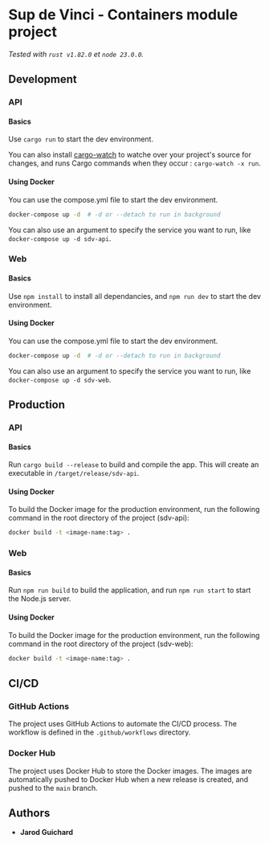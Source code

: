 # Sup de Vinci - Containers module project

*Tested with `rust v1.82.0` et `node 23.0.0`.*

## Development

### API

#### Basics

Use `cargo run` to start the dev environment.

You can also install [cargo-watch](https://crates.io/crates/cargo-watch) to watche over your project's source for changes, and runs Cargo commands when they occur : `cargo-watch -x run`.

#### Using Docker

You can use the compose.yml file to start the dev environment.

```bash
docker-compose up -d  # -d or --detach to run in background
```

You can also use an argument to specify the service you want to run, like `docker-compose up -d sdv-api`.

### Web

#### Basics

Use `npm install` to install all dependancies, and `npm run dev` to start the dev environment.

#### Using Docker

You can use the compose.yml file to start the dev environment.

```bash
docker-compose up -d  # -d or --detach to run in background
```

You can also use an argument to specify the service you want to run, like `docker-compose up -d sdv-web`.

## Production

### API

#### Basics

Run `cargo build --release` to build and compile the app. This will create an executable in `/target/release/sdv-api`.

#### Using Docker

To build the Docker image for the production environment, run the following command in the root directory of the project (sdv-api):

```bash
docker build -t <image-name:tag> .
```

### Web

#### Basics

Run `npm run build` to build the application, and run `npm run start` to start the Node.js server. 

#### Using Docker

To build the Docker image for the production environment, run the following command in the root directory of the project (sdv-web):

```bash
docker build -t <image-name:tag> .
```

## CI/CD

### GitHub Actions

The project uses GitHub Actions to automate the CI/CD process. The workflow is defined in the `.github/workflows` directory.

### Docker Hub

The project uses Docker Hub to store the Docker images. The images are automatically pushed to Docker Hub when a new release is created, and pushed to the `main` branch.

## Authors

- __Jarod Guichard__
